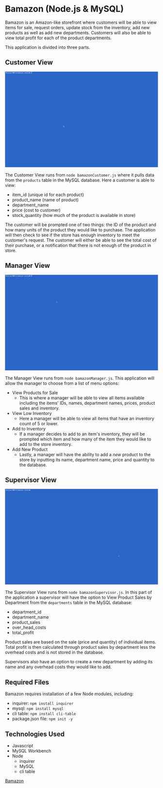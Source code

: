 # Bamazon (Node.js & MySQL)

Bamazon is an Amazon-like storefront where customers will be able to view items for sale, request orders, update stock from the inventory, add new products as well as add new departments.  Customers will also be able to view total profit for each of the product departments.

This application is divided into three parts.

## Customer View
![customer-view](https://github.com/stellie82/bamazon/blob/master/assets/customer-view.gif?raw=true)

The Customer View runs from `node bamazonCustomer.js` where it pulls data from the `products` table in the MySQL database.  Here a customer is able to view:
* item_id (unique id for each product)
* product_name (name of product)
* department_name
* price (cost to customer)
* stock_quantity (how much of the product is available in store)

The customer will be prompted one of two things: the ID of the product and how many units of the product they would like to purchase.  The application will then check to see if the store has enough inventory to meet the customer's request.  The customer will either be able to see the total cost of their purchase, or a notification that there is not enough of the product in store.

## Manager View
![manager-view](https://github.com/stellie82/bamazon/blob/master/assets/manager-view.gif?raw=true)

The Manager View runs from `node bamazonManager.js`.  This application will allow the manager to choose from a list of menu options:
* View Products for Sale
  * This is where a manager will be able to view all items available including the items' IDs, names, department names, prices, product sales and inventory.
* View Low Inventory
  * Here a manager will be able to view all items that have an inventory count of 5 or lower.
* Add to Inventory
  * If a manager decides to add to an item's inventory, they will be prompted which item and how many of the item they would like to add to the store inventory.
* Add New Product
  * Lastly, a manager will have the ability to add a _new_ product to the store by inputting its name, department name, price and quantity to the database.

## Supervisor View
![supervisor-view](https://github.com/stellie82/bamazon/blob/master/assets/supervisor-view.gif?raw=true)

The Supervisor View runs from `node bamazonSupervisor.js`.  In this part of the application a supervisor will have the option to View Product Sales by Department from the `departments` table in the MySQL database:
* department_id
* department_name
* product_sales
* over_head_costs
* total_profit

Product sales are based on the sale (price and quantity) of individual items.  Total profit is then calculated through product sales by department less the overhead costs and is not stored in the database.

Supervisors also have an option to create a new department by adding its name and any overhead costs they would like to add.

## Required Files

Bamazon requires installation of a few Node modules, including:
* inquirer: `npm install inquirer`
* mysql: `npm install mysql`
* cli table: `npm install cli-table`
* package.json file: `npm init -y`

## Technologies Used
* Javascript
* MySQL Workbench
* Node
  * inquirer
  * MySQL
  * cli table
 
[Bamazon](https://github.com/stellie82/bamazon.git)
